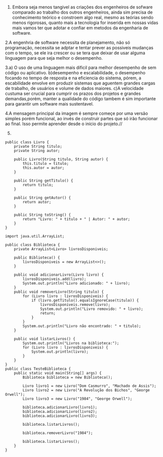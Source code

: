1.  Embora seja menos tangivel as criações dos engenheiros de sofware comparado ao trabalho dos outros engenheiros, ainda sim precisa de conhecimento teórico e constroem algo real, mesmo as teórias sendo menos rigorosas, quanto mais a tecnologia for inserida em nossas vidas mais vamos ter que adotar e confiar em metodos da engenharia de software.


2.A engenhria de software necessita de planejamento, nâo só programaçâo, necessita se adptar e tentar prever as possiveis mudanças com o tempo, se ele ira crescer ou se tera que deixar de usar alguma linguagem para que seja melhor o desempenho.

3.a) O uso de uma linguagem mais dificil para melhor desempenho de sem código ou aplicativo.
b)desempenho e escalabilidade, o desempenho focando no tempo de resposta e na eficiencia do sistema, pórem, a escabilidade envolve em produzir sistemas que aguentem grandes cargas de trabalho, de usuários e volume de dados maiores.
c)A velocidade custuma ser crucial para cumprir os prazos dos projetos e grandes demandas,porém, manter a qualidade do código tambem é sim importante para garantir um software mais sustentavel.

4.A mensagem principal da imagem é sempre começe por uma versão simples porém funcional, ao invés de construir partes que só irão funcionar ao final. Isso permite aprender desde o início do projeto.//

5.
```
public class Livro {
    private String titulo;
    private String autor;

    public Livro(String titulo, String autor) {
        this.titulo = titulo;
        this.autor = autor;
    }

    public String getTitulo() {
        return titulo;
    }

    public String getAutor() {
        return autor;
    }

    public String toString() {
        return "Livro: " + titulo + " | Autor: " + autor;
    }
}

import java.util.ArrayList;

public class Biblioteca {
    private ArrayList<Livro> livrosDisponiveis;

    public Biblioteca() {
        livrosDisponiveis = new ArrayList<>();
    }

    public void adicionarLivro(Livro livro) {
        livrosDisponiveis.add(livro);
        System.out.println("Livro adicionado: " + livro);
    }
    public void removerLivro(String titulo) {
        for (Livro livro : livrosDisponiveis) {
            if (livro.getTitulo().equalsIgnoreCase(titulo)) {
                livrosDisponiveis.remove(livro);
                System.out.println("Livro removido: " + livro);
                return;
            }
        }
        System.out.println("Livro não encontrado: " + titulo);
    }

    public void listarLivros() {
        System.out.println("Livros na biblioteca:");
        for (Livro livro : livrosDisponiveis) {
            System.out.println(livro);
        }
    }
}
public class TesteBiblioteca {
    public static void main(String[] args) {
        Biblioteca biblioteca = new Biblioteca();

        Livro livro1 = new Livro("Dom Casmurro", "Machado de Assis");
        Livro livro2 = new Livro("A Revolução dos Bichos", "George Orwell");
        Livro livro3 = new Livro("1984", "George Orwell");

        biblioteca.adicionarLivro(livro1);
        biblioteca.adicionarLivro(livro2);
        biblioteca.adicionarLivro(livro3);

        biblioteca.listarLivros();

        biblioteca.removerLivro("1984");

        biblioteca.listarLivros();
    }
}
```

